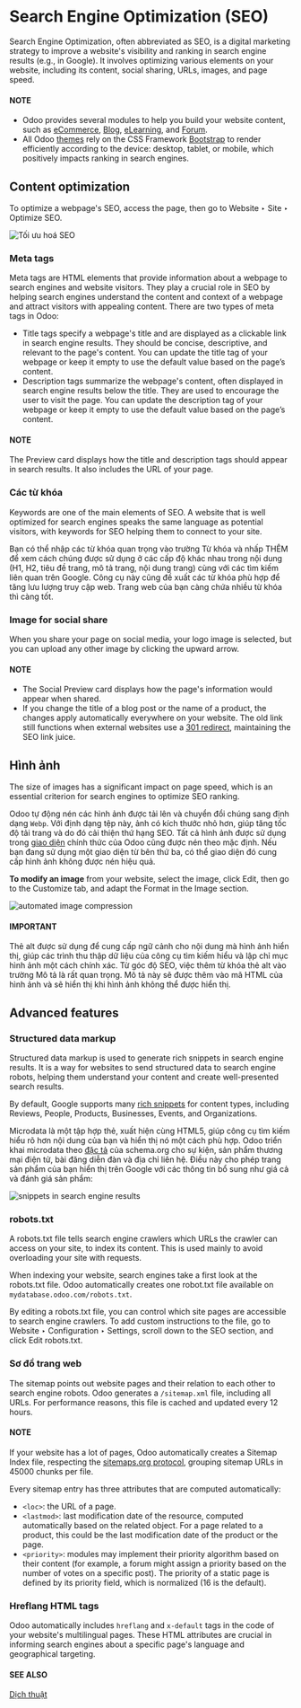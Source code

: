 # Search Engine Optimization (SEO)

Search Engine Optimization, often abbreviated as SEO, is a digital marketing strategy to improve a
website's visibility and ranking in search engine results (e.g., in Google). It involves optimizing
various elements on your website, including its content, social sharing, URLs, images, and page
speed.

#### NOTE
- Odoo provides several modules to help you build your website content, such as
  [eCommerce](../../ecommerce.md), [Blog](../../blog.md), [eLearning](../../elearning.md), and [Forum](../../forum.md).
- All Odoo [themes](../web_design/themes.md) rely on the CSS Framework [Bootstrap](https://getbootstrap.com/) to render efficiently according to the device: desktop, tablet,
  or mobile, which positively impacts ranking in search engines.

## Content optimization

To optimize a webpage's SEO, access the page, then go to Website ‣ Site ‣
Optimize SEO.

![Tối ưu hoá SEO](seo/optimize-seo.png)

### Meta tags

Meta tags are HTML elements that provide information about a webpage to search engines and website
visitors. They play a crucial role in SEO by helping search engines understand the content and
context of a webpage and attract visitors with appealing content. There are two types of meta tags
in Odoo:

- Title tags specify a webpage's title and are displayed as a clickable link in search
  engine results. They should be concise, descriptive, and relevant to the page's content. You can
  update the title tag of your webpage or keep it empty to use the default value based on the page’s
  content.
- Description tags summarize the webpage's content, often displayed in search engine
  results below the title. They are used to encourage the user to visit the page. You can update
  the description tag of your webpage or keep it empty to use the default value based on the page’s
  content.

#### NOTE
The Preview card displays how the title and description tags should appear in search
results. It also includes the URL of your page.

### Các từ khóa

Keywords are one of the main elements of SEO. A website that is well optimized for search engines
speaks the same language as potential visitors, with keywords for SEO helping them to connect to
your site.

Bạn có thể nhập các từ khóa quan trọng vào trường Từ khóa và nhấp THÊM để xem cách chúng được sử dụng ở các cấp độ khác nhau trong nội dung (H1, H2, tiêu đề trang, mô tả trang, nội dung trang) cùng với các tìm kiếm liên quan trên Google. Công cụ này cũng đề xuất các từ khóa phù hợp để tăng lưu lượng truy cập web. Trang web của bạn càng chứa nhiều từ khóa thì càng tốt.

### Image for social share

When you share your page on social media, your logo image is selected, but you can upload any other
image by clicking the upward arrow.

#### NOTE
- The Social Preview card displays how the page's information would appear when
  shared.
- If you change the title of a blog post or the name of a product, the changes apply
  automatically everywhere on your website. The old link still functions when external websites
  use a [301 redirect](../pages.md#website-url-redirection), maintaining the SEO link juice.

## Hình ảnh

The size of images has a significant impact on page speed, which is an essential criterion for
search engines to optimize SEO ranking.

Odoo tự động nén các hình ảnh được tải lên và chuyển đổi chúng sang định dạng `Webp`. Với định dạng tệp này, ảnh có kích thước nhỏ hơn, giúp tăng tốc độ tải trang và do đó cải thiện thứ hạng SEO. Tất cả hình ảnh được sử dụng trong [giao diện](../web_design/themes.md) chính thức của Odoo cũng được nén theo mặc định. Nếu bạn đang sử dụng một giao diện từ bên thứ ba, có thể giao diện đó cung cấp hình ảnh không được nén hiệu quả.

**To modify an image** from your website, select the image, click Edit, then go to the
Customize tab, and adapt the Format in the Image section.

![automated image compression](seo/image-format.png)

#### IMPORTANT
Thẻ alt được sử dụng để cung cấp ngữ cảnh cho nội dung mà hình ảnh hiển thị, giúp các trình thu thập dữ liệu của công cụ tìm kiếm hiểu và lập chỉ mục hình ảnh một cách chính xác. Từ góc độ SEO, việc thêm từ khóa thẻ alt vào trường Mô tả là rất quan trọng. Mô tả này sẽ được thêm vào mã HTML của hình ảnh và sẽ hiển thị khi hình ảnh không thể được hiển thị.

## Advanced features

### Structured data markup

Structured data markup is used to generate rich snippets in search engine results. It is a way for
websites to send structured data to search engine robots, helping them understand your content and
create well-presented search results.

By default, Google supports many [rich snippets](https://developers.google.com/search/blog/2009/05/introducing-rich-snippets)
for content types, including Reviews, People, Products, Businesses, Events, and Organizations.

Microdata là một tập hợp thẻ, xuất hiện cùng HTML5, giúp công cụ tìm kiếm hiểu rõ hơn nội dung của bạn và hiển thị nó một cách phù hợp. Odoo triển khai microdata theo [đặc tả](https://schema.org/docs/gs.html) của schema.org cho sự kiện, sản phẩm thương mại điện tử, bài đăng diễn đàn và địa chỉ liên hệ. Điều này cho phép trang sản phẩm của bạn hiển thị trên Google với các thông tin bổ sung như giá cả và đánh giá sản phẩm:

![snippets in search engine results](seo/data-markup.png)

### robots.txt

A robots.txt file tells search engine crawlers which URLs the crawler can access on your site, to
index its content. This is used mainly to avoid overloading your site with requests.

When indexing your website, search engines take a first look at the robots.txt file. Odoo
automatically creates one robot.txt file available on `mydatabase.odoo.com/robots.txt`.

By editing a robots.txt file, you can control which site pages are accessible to search engine
crawlers. To add custom instructions to the file, go to Website ‣ Configuration
‣ Settings, scroll down to the SEO section, and click Edit robots.txt.

### Sơ đồ trang web

The sitemap points out website pages and their relation to each other to search engine robots. Odoo
generates a `/sitemap.xml` file, including all URLs. For performance reasons, this file is cached
and updated every 12 hours.

#### NOTE
If your website has a lot of pages, Odoo automatically creates a Sitemap Index file, respecting
the [sitemaps.org protocol](http://www.sitemaps.org/protocol.html), grouping sitemap URLs in
45000 chunks per file.

Every sitemap entry has three attributes that are computed automatically:

- `<loc>`: the URL of a page.
- `<lastmod>`: last modification date of the resource, computed automatically based on the related
  object. For a page related to a product, this could be the last modification date of the product
  or the page.
- `<priority>`: modules may implement their priority algorithm based on their content (for example,
  a forum might assign a priority based on the number of votes on a specific post). The priority of
  a static page is defined by its priority field, which is normalized (16 is the default).

### Hreflang HTML tags

Odoo automatically includes `hreflang` and `x-default` tags in the code of your website's
multilingual pages. These HTML attributes are crucial in informing search engines about a specific
page's language and geographical targeting.

#### SEE ALSO
[Dịch thuật](../configuration/translate.md)
